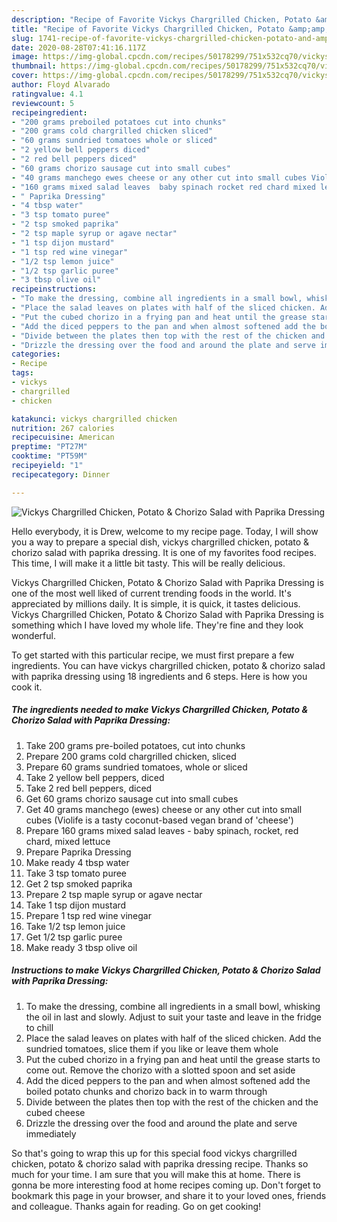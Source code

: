 ```yaml
---
description: "Recipe of Favorite Vickys Chargrilled Chicken, Potato &amp;amp; Chorizo Salad with Paprika Dressing"
title: "Recipe of Favorite Vickys Chargrilled Chicken, Potato &amp;amp; Chorizo Salad with Paprika Dressing"
slug: 1741-recipe-of-favorite-vickys-chargrilled-chicken-potato-and-amp-chorizo-salad-with-paprika-dressing
date: 2020-08-28T07:41:16.117Z
image: https://img-global.cpcdn.com/recipes/50178299/751x532cq70/vickys-chargrilled-chicken-potato-chorizo-salad-with-paprika-dressing-recipe-main-photo.jpg
thumbnail: https://img-global.cpcdn.com/recipes/50178299/751x532cq70/vickys-chargrilled-chicken-potato-chorizo-salad-with-paprika-dressing-recipe-main-photo.jpg
cover: https://img-global.cpcdn.com/recipes/50178299/751x532cq70/vickys-chargrilled-chicken-potato-chorizo-salad-with-paprika-dressing-recipe-main-photo.jpg
author: Floyd Alvarado
ratingvalue: 4.1
reviewcount: 5
recipeingredient:
- "200 grams preboiled potatoes cut into chunks"
- "200 grams cold chargrilled chicken sliced"
- "60 grams sundried tomatoes whole or sliced"
- "2 yellow bell peppers diced"
- "2 red bell peppers diced"
- "60 grams chorizo sausage cut into small cubes"
- "40 grams manchego ewes cheese or any other cut into small cubes Violife is a tasty coconutbased vegan brand of cheese"
- "160 grams mixed salad leaves  baby spinach rocket red chard mixed lettuce"
- " Paprika Dressing"
- "4 tbsp water"
- "3 tsp tomato puree"
- "2 tsp smoked paprika"
- "2 tsp maple syrup or agave nectar"
- "1 tsp dijon mustard"
- "1 tsp red wine vinegar"
- "1/2 tsp lemon juice"
- "1/2 tsp garlic puree"
- "3 tbsp olive oil"
recipeinstructions:
- "To make the dressing, combine all ingredients in a small bowl, whisking the oil in last and slowly. Adjust to suit your taste and leave in the fridge to chill"
- "Place the salad leaves on plates with half of the sliced chicken. Add the sundried tomatoes, slice them if you like or leave them whole"
- "Put the cubed chorizo in a frying pan and heat until the grease starts to come out. Remove the chorizo with a slotted spoon and set aside"
- "Add the diced peppers to the pan and when almost softened add the boiled potato chunks and chorizo back in to warm through"
- "Divide between the plates then top with the rest of the chicken and the cubed cheese"
- "Drizzle the dressing over the food and around the plate and serve immediately"
categories:
- Recipe
tags:
- vickys
- chargrilled
- chicken

katakunci: vickys chargrilled chicken 
nutrition: 267 calories
recipecuisine: American
preptime: "PT27M"
cooktime: "PT59M"
recipeyield: "1"
recipecategory: Dinner

---
```



![Vickys Chargrilled Chicken, Potato &amp; Chorizo Salad with Paprika Dressing](https://img-global.cpcdn.com/recipes/50178299/751x532cq70/vickys-chargrilled-chicken-potato-chorizo-salad-with-paprika-dressing-recipe-main-photo.jpg)

Hello everybody, it is Drew, welcome to my recipe page. Today, I will show you a way to prepare a special dish, vickys chargrilled chicken, potato &amp; chorizo salad with paprika dressing. It is one of my favorites food recipes. This time, I will make it a little bit tasty. This will be really delicious.

Vickys Chargrilled Chicken, Potato &amp; Chorizo Salad with Paprika Dressing is one of the most well liked of current trending foods in the world. It's appreciated by millions daily. It is simple, it is quick, it tastes delicious. Vickys Chargrilled Chicken, Potato &amp; Chorizo Salad with Paprika Dressing is something which I have loved my whole life. They're fine and they look wonderful.




To get started with this particular recipe, we must first prepare a few ingredients. You can have vickys chargrilled chicken, potato &amp; chorizo salad with paprika dressing using 18 ingredients and 6 steps. Here is how you cook it.

<!--inarticleads1-->

##### The ingredients needed to make Vickys Chargrilled Chicken, Potato &amp; Chorizo Salad with Paprika Dressing:

1. Take 200 grams pre-boiled potatoes, cut into chunks
1. Prepare 200 grams cold chargrilled chicken, sliced
1. Prepare 60 grams sundried tomatoes, whole or sliced
1. Take 2 yellow bell peppers, diced
1. Take 2 red bell peppers, diced
1. Get 60 grams chorizo sausage cut into small cubes
1. Get 40 grams manchego (ewes) cheese or any other cut into small cubes (Violife is a tasty coconut-based vegan brand of &#39;cheese&#39;)
1. Prepare 160 grams mixed salad leaves - baby spinach, rocket, red chard, mixed lettuce
1. Prepare  Paprika Dressing
1. Make ready 4 tbsp water
1. Take 3 tsp tomato puree
1. Get 2 tsp smoked paprika
1. Prepare 2 tsp maple syrup or agave nectar
1. Take 1 tsp dijon mustard
1. Prepare 1 tsp red wine vinegar
1. Take 1/2 tsp lemon juice
1. Get 1/2 tsp garlic puree
1. Make ready 3 tbsp olive oil




<!--inarticleads2-->

##### Instructions to make Vickys Chargrilled Chicken, Potato &amp; Chorizo Salad with Paprika Dressing:

1. To make the dressing, combine all ingredients in a small bowl, whisking the oil in last and slowly. Adjust to suit your taste and leave in the fridge to chill
1. Place the salad leaves on plates with half of the sliced chicken. Add the sundried tomatoes, slice them if you like or leave them whole
1. Put the cubed chorizo in a frying pan and heat until the grease starts to come out. Remove the chorizo with a slotted spoon and set aside
1. Add the diced peppers to the pan and when almost softened add the boiled potato chunks and chorizo back in to warm through
1. Divide between the plates then top with the rest of the chicken and the cubed cheese
1. Drizzle the dressing over the food and around the plate and serve immediately




So that's going to wrap this up for this special food vickys chargrilled chicken, potato &amp; chorizo salad with paprika dressing recipe. Thanks so much for your time. I am sure that you will make this at home. There is gonna be more interesting food at home recipes coming up. Don't forget to bookmark this page in your browser, and share it to your loved ones, friends and colleague. Thanks again for reading. Go on get cooking!
